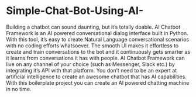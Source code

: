 # Simple-Chat-Bot-Using-AI-

Building a chatbot can sound daunting, but it’s totally doable. AI Chatbot Framework is an AI powered conversational dialog interface built in Python. With this tool, it’s easy to create Natural Language conversational scenarios with no coding efforts whatsoever. The smooth UI makes it effortless to create and train conversations to the bot and it continuously gets smarter as it learns from conversations it has with people. AI Chatbot Framework can live on any channel of your choice (such as Messenger, Slack etc.) by integrating it’s API with that platform. You don’t need to be an expert at artificial intelligence to create an awesome chatbot that has AI capabilities. With this boilerplate project you can create an AI powered chatting machine in no time.
